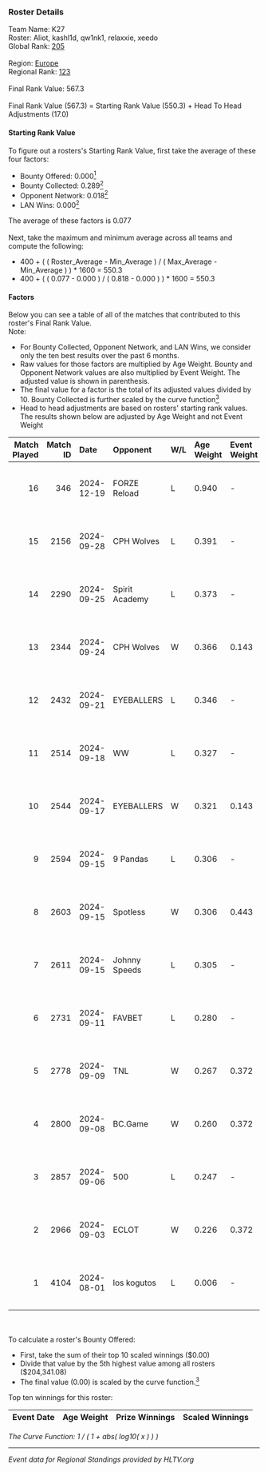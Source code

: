 ### Roster Details<br />
Team Name: K27<br />
Roster: Aliot, kashl1d, qw1nk1, relaxxie, xeedo<br />
Global Rank: [205](../../standings_global_2025_01_27.md)<br />
<br />
Region: [Europe]( ../../standings_europe_2025_01_27.md)<br />
Regional Rank: [123]( ../../standings_europe_2025_01_27.md)<br />
<br />
Final Rank Value:  567.3<br />
<br />
Final Rank Value (567.3) = Starting Rank Value (550.3) + Head To Head Adjustments (17.0)<br />

#### Starting Rank Value<br />
To figure out a rosters's Starting Rank Value, first take the average of these four factors:<br />
- Bounty Offered: 0.000[<sup>1</sup>](#table2)
- Bounty Collected: 0.289[<sup>2</sup>](#table1)
- Opponent Network: 0.018[<sup>2</sup>](#table1)
- LAN Wins: 0.000[<sup>2</sup>](#table1)

The average of these factors is 0.077<br />
<br />
Next, take the maximum and minimum average across all teams and compute the following:<br />
- 400 + ( ( Roster_Average - Min_Average ) / ( Max_Average - Min_Average ) ) * 1600 = 550.3
- 400 + ( ( 0.077 - 0.000 ) / ( 0.818 - 0.000 ) ) * 1600 = 550.3


#### Factors<br />
Below you can see a table of all of the matches that contributed to this roster's Final Rank Value.<br />
Note:<br />

- For Bounty Collected, Opponent Network, and LAN Wins, we consider only the ten best results over the past 6 months.
- Raw values for those factors are multiplied by Age Weight. Bounty and Opponent Network values are also multiplied by Event Weight. The adjusted value is shown in parenthesis.
- The final value for a factor is the total of its adjusted values divided by 10. Bounty Collected is further scaled by the curve function[<sup>3</sup>](#curveFunction)
- Head to head adjustments are based on rosters' starting rank values. The results shown below are adjusted by Age Weight and not Event Weight
<span id="table1"></span><br />


| Match Played | Match ID | Date       | Opponent       | W/L | Age Weight | Event Weight | Bounty Collected | Opponent Network | LAN Wins  | H2H Adj. | Roster                                   |
| -: | -: | :- | :- | :- | :- | :- | :- | :- | :- | -: | :- |
|           16 |      346 | 2024-12-19 | FORZE Reload   | L   | 0.940      | -            | -                | -                | -         |    -8.17 | Aliot, kashl1d, qw1nk1, relaxxie, xeedo  |
|           15 |     2156 | 2024-09-28 | CPH Wolves     | L   | 0.391      | -            | -                | -                | -         |    -2.84 | Aliot, kashl1d, relaxxie, Twizell, xeedo |
|           14 |     2290 | 2024-09-25 | Spirit Academy | L   | 0.373      | -            | -                | -                | -         |    -0.93 | Aliot, kashl1d, relaxxie, Twizell, xeedo |
|           13 |     2344 | 2024-09-24 | CPH Wolves     | W   | 0.366      | 0.143        | 0.003 (0.000)    | 0.326 (0.017)    | 0 (0.000) |     8.93 | Aliot, kashl1d, relaxxie, Twizell, xeedo |
|           12 |     2432 | 2024-09-21 | EYEBALLERS     | L   | 0.346      | -            | -                | -                | -         |    -2.13 | Aliot, kashl1d, relaxxie, Twizell, xeedo |
|           11 |     2514 | 2024-09-18 | WW             | L   | 0.327      | -            | -                | -                | -         |    -5.89 | Aliot, kashl1d, relaxxie, Twizell, xeedo |
|           10 |     2544 | 2024-09-17 | EYEBALLERS     | W   | 0.321      | 0.143        | 0.040 (0.002)    | 0.571 (0.026)    | 0 (0.000) |     8.16 | Aliot, kashl1d, relaxxie, Twizell, xeedo |
|            9 |     2594 | 2024-09-15 | 9 Pandas       | L   | 0.306      | -            | -                | -                | -         |    -0.45 | Aliot, kashl1d, relaxxie, Twizell, xeedo |
|            8 |     2603 | 2024-09-15 | Spotless       | W   | 0.306      | 0.443        | 0.000 (0.000)    | 0.000 (0.000)    | 0 (0.000) |     2.69 | Aliot, kashl1d, relaxxie, Twizell, xeedo |
|            7 |     2611 | 2024-09-15 | Johnny Speeds  | L   | 0.305      | -            | -                | -                | -         |    -0.67 | Aliot, kashl1d, relaxxie, Twizell, xeedo |
|            6 |     2731 | 2024-09-11 | FAVBET         | L   | 0.280      | -            | -                | -                | -         |    -1.18 | Aliot, kashl1d, relaxxie, Twizell, xeedo |
|            5 |     2778 | 2024-09-09 | TNL            | W   | 0.267      | 0.372        | 0.037 (0.004)    | 0.215 (0.021)    | 0 (0.000) |     6.48 | Aliot, kashl1d, relaxxie, Twizell, xeedo |
|            4 |     2800 | 2024-09-08 | BC.Game        | W   | 0.260      | 0.372        | 0.049 (0.005)    | 0.368 (0.036)    | 0 (0.000) |     6.81 | Aliot, kashl1d, relaxxie, Twizell, xeedo |
|            3 |     2857 | 2024-09-06 | 500            | L   | 0.247      | -            | -                | -                | -         |    -0.87 | Aliot, kashl1d, relaxxie, Twizell, xeedo |
|            2 |     2966 | 2024-09-03 | ECLOT          | W   | 0.226      | 0.372        | 0.287 (0.024)    | 0.994 (0.084)    | 0 (0.000) |     7.03 | Aliot, kashl1d, relaxxie, Twizell, xeedo |
|            1 |     4104 | 2024-08-01 | los kogutos    | L   | 0.006      | -            | -                | -                | -         |    -0.01 | Aliot, kashl1d, relaxxie, Twizell, xeedo |

<br />
<span id="table2"></span><br />
To calculate a roster's Bounty Offered:<br />

- First, take the sum of their top 10 scaled winnings ($0.00)
- Divide that value by the 5th highest value among all rosters ($204,341.08)
- The final value (0.00) is scaled by the curve function.[<sup>3</sup>](#curveFunction)

Top ten winnings for this roster:<br />

| Event Date | Age Weight | Prize Winnings | Scaled Winnings |
| :- | -: | :- | :- |


<span id="curveFunction"></span>_The Curve Function: 1 / ( 1 + abs( log10( x ) ) )_<br />

---
_Event data for Regional Standings provided by HLTV.org_<br />
